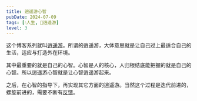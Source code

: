 ```yaml
---
title: 逍遥游心智
pubDate: 2024-07-09
tags: [💧人生, 🧚逍遥游]
level: 3
---
```


这个博客系列就叫[逍遥游](/xyy/20240606)。所谓的逍遥游，大体意思就是让自己过上最适合自己的生活，适应与打造外在环境。

其中最重要的就是自己的心智。心智是人的核心，人归根结底能把握的就是自己的心智。所以逍遥游心智就是让心智逍遥游起来。

之后，在心智的指导下，再实现其它方面的逍遥游。当然这个过程是迭代前进的，螺旋前进的，需要不断有[反馈](/xyy/20240709e)。
